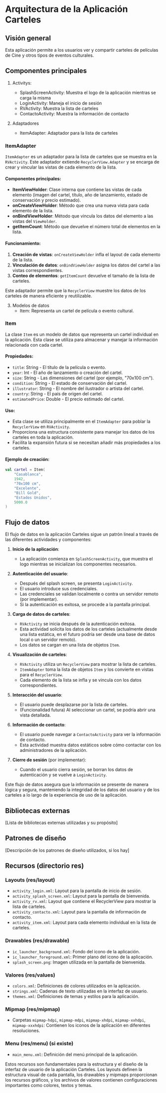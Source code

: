 # Arquitectura de la Aplicación Carteles

## Visión general
Esta aplicación permite a los usuarios ver y compartir carteles
de películas de Cine y otros tipos de eventos culturales.

## Componentes principales
1. Activitys:
   - SplashScreenActivity: Muestra el logo de la aplicación mientras se carga  la misma
   - LoginActivity: Maneja el inicio de sesión
   - RVActivity: Muestra la lista de carteles
   - ContactoActivity: Muestra la información de contacto

2. Adaptadores
   - ItemAdapter: Adaptador para la lista de carteles

### ItemAdapter

`ItemAdapter` es un adaptador para la lista de carteles que se muestra en la `RVActivity`. Este adaptador extiende `RecyclerView.Adapter` y se encarga de crear y vincular las vistas de cada elemento de la lista.

#### Componentes principales:
- **ItemViewHolder**: Clase interna que contiene las vistas de cada elemento (imagen del cartel, título, año de lanzamiento, estado de conservación y precio estimado).
- **onCreateViewHolder**: Método que crea una nueva vista para cada elemento de la lista.
- **onBindViewHolder**: Método que vincula los datos del elemento a las vistas del `ViewHolder`.
- **getItemCount**: Método que devuelve el número total de elementos en la lista.

#### Funcionamiento:
1. **Creación de vistas**: `onCreateViewHolder` infla el layout de cada elemento de la lista.
2. **Vinculación de datos**: `onBindViewHolder` asigna los datos del cartel a las vistas correspondientes.
3. **Conteo de elementos**: `getItemCount` devuelve el tamaño de la lista de carteles.

Este adaptador permite que la `RecyclerView` muestre los datos de los carteles de manera eficiente y reutilizable.

3. Modelos de datos
   - Item: Representa un cartel de película o evento cultural.

### Item

La clase `Item` es un modelo de datos que representa un cartel individual en la aplicación. Esta clase se utiliza para almacenar y manejar la información relacionada con cada cartel.

#### Propiedades:
- `title`: String - El título de la película o evento.
- `year`: Int - El año de lanzamiento o creación del cartel.
- `size`: String - Las dimensiones del cartel (por ejemplo, "70x100 cm").
- `condition`: String - El estado de conservación del cartel.
- `illustrator`: String - El nombre del ilustrador o artista del cartel.
- `country`: String - El país de origen del cartel.
- `estimatedPrice`: Double - El precio estimado del cartel.

#### Uso:
- Esta clase se utiliza principalmente en el `ItemAdapter` para poblar la `RecyclerView` en `RVActivity`.
- Proporciona una estructura consistente para manejar los datos de los carteles en toda la aplicación.
- Facilita la expansión futura si se necesitan añadir más propiedades a los carteles.


#### Ejemplo de creación:

```kotlin
val cartel = Item(
    "Casablanca",
    1942,
    "70x100 cm",
    "Excelente",
    "Bill Gold",
    "Estados Unidos",
    5000.0
)
```

## Flujo de datos

El flujo de datos en la aplicación Carteles sigue un patrón lineal a través de las diferentes actividades y componentes:

1. **Inicio de la aplicación**:
    - La aplicación comienza en `SplashScreenActivity`, que muestra el logo mientras se inicializan los componentes necesarios.

2. **Autenticación del usuario**:
    - Después del splash screen, se presenta `LoginActivity`.
    - El usuario introduce sus credenciales.
    - Las credenciales se validan localmente o contra un servidor remoto (por implementar).
    - Si la autenticación es exitosa, se procede a la pantalla principal.

3. **Carga de datos de carteles**:
    - `RVActivity` se inicia después de la autenticación exitosa.
    - Esta actividad solicita los datos de los carteles (actualmente desde una lista estática, en el futuro podría ser desde una base de datos local o un servidor remoto).
    - Los datos se cargan en una lista de objetos `Item`.

4. **Visualización de carteles**:
    - `RVActivity` utiliza un `RecyclerView` para mostrar la lista de carteles.
    - `ItemAdapter` toma la lista de objetos `Item` y los convierte en vistas para el `RecyclerView`.
    - Cada elemento de la lista se infla y se vincula con los datos correspondientes.

5. **Interacción del usuario**:
    - El usuario puede desplazarse por la lista de carteles.
    - (Funcionalidad futura) Al seleccionar un cartel, se podría abrir una vista detallada.

6. **Información de contacto**:
    - El usuario puede navegar a `ContactoActivity` para ver la información de contacto.
    - Esta actividad muestra datos estáticos sobre cómo contactar con los administradores de la aplicación.

7. **Cierre de sesión** (por implementar):
    - Cuando el usuario cierra sesión, se borran los datos de autenticación y se vuelve a `LoginActivity`.

Este flujo de datos asegura que la información se presente de manera lógica y segura, manteniendo la integridad de los datos del usuario y de los carteles a lo largo de la experiencia de uso de la aplicación.

## Bibliotecas externas

[Lista de bibliotecas externas utilizadas y su propósito]

## Patrones de diseño

[Descripción de los patrones de diseño utilizados, si los hay]

## Recursos (directorio res)

### Layouts (res/layout)
- `activity_login.xml`: Layout para la pantalla de inicio de sesión.
- `activity_splash_screen.xml`: Layout para la pantalla de bienvenida.
- `activity_rv.xml`: Layout que contiene el RecyclerView para mostrar la lista de carteles.
- `activity_contacto.xml`: Layout para la pantalla de información de contacto.
- `activity_item.xml`: Layout para cada elemento individual en la lista de carteles.

### Drawables (res/drawable)
- `ic_launcher_background.xml`: Fondo del icono de la aplicación.
- `ic_launcher_foreground.xml`: Primer plano del icono de la aplicación.
- `splash_screen.png`: Imagen utilizada en la pantalla de bienvenida.

### Valores (res/values)
- `colors.xml`: Definiciones de colores utilizados en la aplicación.
- `strings.xml`: Cadenas de texto utilizadas en la interfaz de usuario.
- `themes.xml`: Definiciones de temas y estilos para la aplicación.

### Mipmap (res/mipmap)
- Carpetas `mipmap-hdpi`, `mipmap-mdpi`, `mipmap-xhdpi`, `mipmap-xxhdpi`, `mipmap-xxxhdpi`: Contienen los iconos de la aplicación en diferentes resoluciones.

### Menu (res/menu) (si existe)
- `main_menu.xml`: Definición del menú principal de la aplicación.

Estos recursos son fundamentales para la estructura y el diseño de la interfaz de usuario de la aplicación Carteles. Los layouts definen la estructura visual de cada pantalla, los drawables y mipmaps proporcionan los recursos gráficos, y los archivos de valores contienen configuraciones importantes como colores, textos y temas.